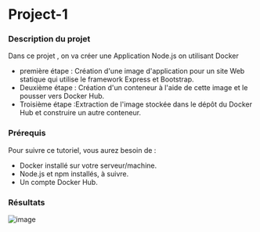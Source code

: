 # Project-1

### Description du projet
Dans ce projet , on va créer une Application Node.js on utilisant Docker 
 - première étape : Création d'une image d'application pour un site Web statique qui utilise le framework Express et Bootstrap.
 - Deuxième étape : Création d'un conteneur à l'aide de cette image et le pousser vers Docker Hub.
 - Troisième étape :Extraction de l'image stockée dans le dépôt du Docker Hub et construire un autre conteneur.

### Prérequis
Pour suivre ce tutoriel, vous aurez besoin de :
 - Docker installé sur votre serveur/machine.
 - Node.js et npm installés, à suivre.
 - Un compte Docker Hub.

### Résultats

![image](https://user-images.githubusercontent.com/78182781/150658898-c23c1adc-67ca-4b75-91d6-1e77673acefd.png)



